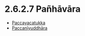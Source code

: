 # 2.6.2.7 Pañhāvāra

* [Paccayacatukka](2.6.2.7/Paccayacatukka.md)
* [Paccanīyuddhāra](2.6.2.7/Paccaniyuddhara.md)
